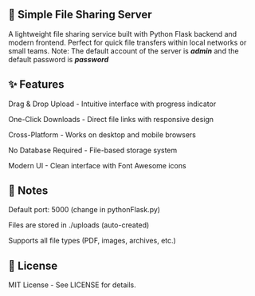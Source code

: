 
## 📁 Simple File Sharing Server
A lightweight file sharing service built with Python Flask backend and modern frontend. Perfect for quick file transfers within local networks or small teams.
Note: The default account of the server is ***admin*** and the default password is ***password***


## ✨ Features
Drag & Drop Upload - Intuitive interface with progress indicator

One-Click Downloads - Direct file links with responsive design

Cross-Platform - Works on desktop and mobile browsers

No Database Required - File-based storage system

Modern UI - Clean interface with Font Awesome icons



## 📌 Notes
Default port: 5000 (change in pythonFlask.py)

Files are stored in ./uploads (auto-created)

Supports all file types (PDF, images, archives, etc.)


## 📜 License
MIT License - See LICENSE for details.
